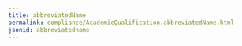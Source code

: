 ```yaml
---
title: abbreviatedName
permalink: compliance/AcademicQualification.abbreviatedName.html
jsonid: abbreviatedname
---
```

